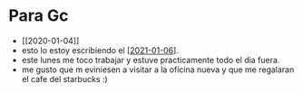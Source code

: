 # Para Gc

- [[2020-01-04]]
- esto lo estoy escribiendo el [[2021-01-06]].
- este lunes me toco trabajar y estuve practicamente todo el dia fuera.
- me gusto que m eviniesen a visitar a la oficina nueva y que me regalaran el cafe del starbucks :)

[//begin]: # "Autogenerated link references for markdown compatibility"
[2021-01-06]: journal/2021-01-06 "2021-01-06"
[//end]: # "Autogenerated link references"